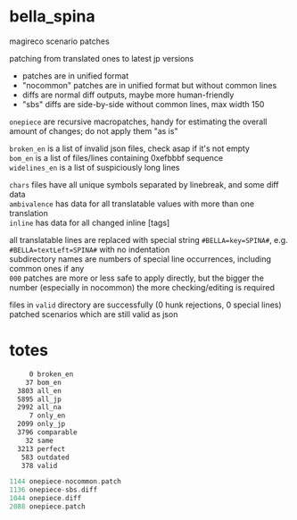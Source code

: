 # bella_spina
magireco scenario patches

patching from translated ones to latest jp versions

- patches are in unified format
- "nocommon" patches are in unified format but without common lines
- diffs are normal diff outputs, maybe more human-friendly
- "sbs" diffs are side-by-side without common lines, max width 150

`onepiece` are recursive macropatches, handy for estimating the overall amount of changes; do not apply them "as is"

`broken_en` is a list of invalid json files, check asap if it's not empty<br/>
`bom_en` is a list of files/lines containing 0xefbbbf sequence<br/>
`widelines_en` is a list of suspiciously long lines

`chars` files have all unique symbols separated by linebreak, and some diff data<br/>
`ambivalence` has data for all translatable values with more than one translation<br/>
`inline` has data for all changed inline [tags]

all translatable lines are replaced with special string `#BELLA=key=SPINA#`, e.g. `#BELLA=textLeft=SPINA#` with no indentation<br/>
subdirectory names are numbers of special line occurrences, including common ones if any<br/>
`000` patches are more or less safe to apply directly, but the bigger the number (especially in nocommon) the more checking/editing is required

files in `valid` directory are successfully (0 hunk rejections, 0 special lines) patched scenarios which are still valid as json

# totes
```asm
     0 broken_en
    37 bom_en
  3803 all_en
  5895 all_jp
  2992 all_na
     7 only_en
  2099 only_jp
  3796 comparable
    32 same
  3213 perfect
   583 outdated
   378 valid
```
```c
1144 onepiece-nocommon.patch
1136 onepiece-sbs.diff
1044 onepiece.diff
2088 onepiece.patch
```
